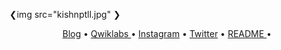 

❮img src="kishnptll.jpg" ❯
<p align="center">
  <a href="https://www.happinesssisfree.com">Blog</a> •
  <a href="https://qwiklabs.com/public_profiles/2bfcdd5f-2c49-4f39-897b-95f4e1828c7c">Qwiklabs </a> •
  <a href="https://instagram.com/kishnptll">Instagram</a> •
  <a href="https://twitter.com/kishnptll">Twitter</a> •
  <a href="https://github.com/kishnptll/README">README </a> •
</p>
